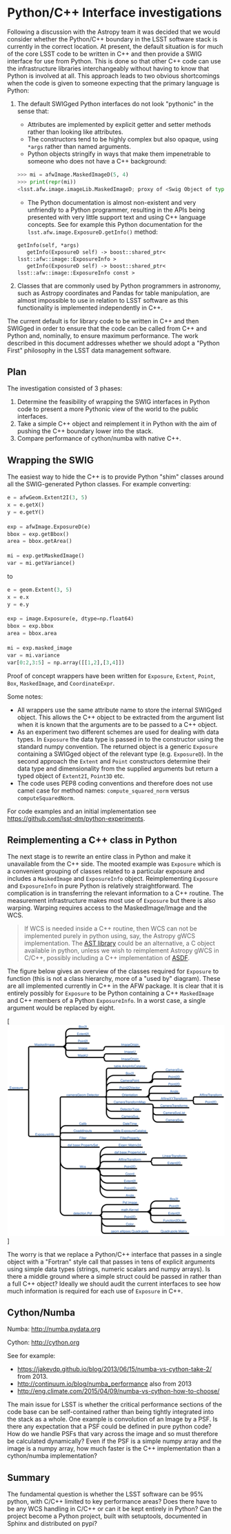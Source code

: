  Python/C++ Interface investigations
 ===

Following a discussion with the Astropy team it was decided that we would consider whether the Python/C++ boundary in the LSST software stack is currently in the correct location. At present, the default situation is for much of the core LSST code to be written in C++ and then provide a SWIG interface for use from Python. This is done so that other C++ code can use the infrastructure libraries interchangeably without having to know that Python is involved at all. This approach leads to two obvious shortcomings when the code is given to someone expecting that the primary language is Python:

1. The default SWIGged Python interfaces do not look "pythonic" in the sense that:

    * Attributes are implemented by explicit getter and setter methods rather than looking like attributes.
    * The constructors tend to be highly complex but also opaque, using `*args` rather than named arguments.
    * Python objects stringify in ways that make them impenetrable to someone who does not have a C++ background:
    ```python
    >>> mi = afwImage.MaskedImageD(5, 4)
    >>> print(repr(mi))
    <lsst.afw.image.imageLib.MaskedImageD; proxy of <Swig Object of type 'boost::shared_ptr< lsst::afw::image::MaskedImage< double,lsst::afw::image::MaskPixel,lsst::afw::image::VariancePixel > > *' at 0x10ab0b480> >
    ```

    * The Python documentation is almost non-existent and very unfriendly to a Python programmer, resulting in the APIs being presented with very little support text and using C++ language concepts. See for example this Python documentation for the `lsst.afw.image.ExposureD.getInfo()` method:
    ```
    getInfo(self, *args)
       getInfo(ExposureD self) -> boost::shared_ptr< lsst::afw::image::ExposureInfo >
       getInfo(ExposureD self) -> boost::shared_ptr< lsst::afw::image::ExposureInfo const >
    ```

2. Classes that are commonly used by Python programmers in astronomy, such as Astropy coordinates and Pandas for table manipulation, are almost impossible to use in relation to LSST software as this functionality is implemented independently in C++.

The current default is for library code to be written in C++ and then SWIGged in order to ensure that the code can be called from C++ and Python and, nominally, to ensure maximum performance. The work described in this document addresses whether we should adopt a "Python First" philosophy in the LSST data management software.

Plan
---

The investigation consisted of 3 phases:

1. Determine the feasibility of wrapping the SWIG interfaces in Python code to present a more Pythonic view of the world to the public interfaces.
2. Take a simple C++ object and reimplement it in Python with the aim of pushing the C++ boundary lower into the stack.
3. Compare performance of cython/numba with native C++.

Wrapping the SWIG
---

The easiest way to hide the C++ is to provide Python "shim" classes around all the SWIG-generated Python classes. For example converting:
```python
e = afwGeom.Extent2I(3, 5)
x = e.getX()
y = e.getY()

exp = afwImage.ExposureD(e)
bbox = exp.getBbox()
area = bbox.getArea()

mi = exp.getMaskedImage()
var = mi.getVariance()
```

to

```python
e = geom.Extent(3, 5)
x = e.x
y = e.y

exp = image.Exposure(e, dtype=np.float64)
bbox = exp.bbox
area = bbox.area

mi = exp.masked_image
var = mi.variance
var[0:2,3:5] = np.array([[1,2],[3,4]])
```

Proof of concept wrappers have been written for `Exposure`, `Extent`, `Point`, `Box`, `MaskedImage`, and `CoordinateExpr`.

Some notes:

* All wrappers use the same attribute name to store the internal SWIGged object. This allows the C++ object to be extracted from the argument list when it is known that the arguments are to be passed to a C++ object.
* As an experiment two different schemes are used for dealing with data types. In `Exposure` the data type is passed in to the constructor using the standard numpy convention. The returned object is a generic `Exposure` containing a SWIGged object of the relevant type (e.g. `ExposureD`). In the second approach the `Extent` and `Point` constructors determine their data type and dimensionality from the supplied arguments but return a typed object of `Extent2I`, `Point3D` etc.
* The code uses PEP8 coding conventions and therefore does not use camel case for method names: `compute_squared_norm` versus `computeSquaredNorm`.


For code examples and an initial implementation see <https://github.com/lsst-dm/python-experiments>.

Reimplementing a C++ class in Python
---

The next stage is to rewrite an entire class in Python and make it unavailable from the C++ side. The mooted example was `Exposure` which is a convenient grouping of classes related to a particular exposure and includes a `MaskedImage` and `ExposureInfo` object. Reimplementing `Exposure` and `ExposureInfo` in pure Python is relatively straightforward. The complication is in transferring the relevant information to a C++ routine. The measurement infrastructure makes most use of `Exposure` but there is also warping. Warping requires access to the MaskedImage/Image and the WCS.

> If WCS is needed inside a C++ routine, then WCS can not be implemented purely in python using, say, the Astropy gWCS implementation. The [AST library](http://www.starlink.ac.uk/ast) could be an alternative, a C object available in python, unless we wish to reimplement Astropy gWCS in C/C++, possibly including a C++ implementation of [ASDF](http://asdf-standard.readthedocs.org/en/latest/).

The figure below gives an overview of the classes required for `Exposure` to function (this is not a class hierarchy, more of a "used by" diagram). These are all implemented currently in C++ in the AFW package. It is clear that it is entirely possibly for `Exposure` to be Python containing a C++ `MaskedImage` and C++ members of a Python `ExposureInfo`. In a worst case, a single argument would be replaced by eight.

[![Exposure](exposure-dependencies.svg)]

The worry is that we replace a Python/C++ interface that passes in a single object with a "Fortran" style call that passes in tens of explicit arguments using simple data types (strings, numeric scalars and numpy arrays). Is there a middle ground where a simple struct could be passed in rather than a full C++ object? Ideally we should audit the current interfaces to see how much information is required for each use of `Exposure` in C++.


Cython/Numba
---

Numba: <http://numba.pydata.org>

Cython: <http://cython.org>

See for example:

* <https://jakevdp.github.io/blog/2013/06/15/numba-vs-cython-take-2/> from 2013.
* <http://continuum.io/blog/numba_performance> also from 2013
* <http://eng.climate.com/2015/04/09/numba-vs-cython-how-to-choose/>

The main issue for LSST is whether the critical performance sections of the code base can be self-contained rather than being tightly integrated into the stack as a whole. One example is convolution of an Image by a PSF. Is there any expectation that a PSF could be defined in pure python code? How do we handle PSFs that vary across the image and so must therefore be calculated dynamically? Even if the PSF is a simple numpy array and the image is a numpy array, how much faster is the C++ implementation than a cython/numba implementation?

Summary
---

The fundamental question is whether the LSST software can be 95% python, with C/C++ limited to key performance areas? Does there have to be any WCS handling in C/C++ or can it be kept entirely in Python? Can the project become a Python project, built with setuptools, documented in Sphinx and distributed on pypi?
